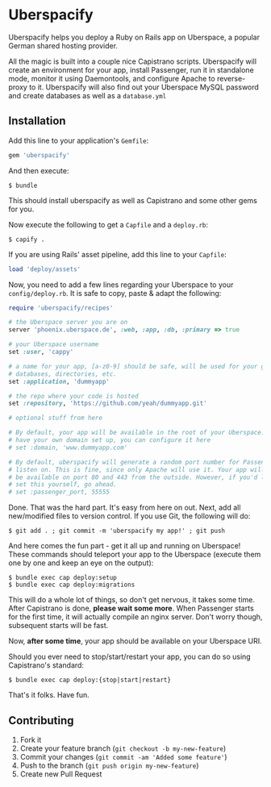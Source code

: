 # Uberspacify

Uberspacify helps you deploy a Ruby on Rails app on Uberspace, a popular German shared hosting provider.

All the magic is built into a couple nice Capistrano scripts. Uberspacify will create an environment for your app, install Passenger, run it in standalone mode, monitor it using Daemontools, and configure Apache to reverse-proxy to it. Uberspacify will also find out your Uberspace MySQL password and create databases as well as a `database.yml`

## Installation

Add this line to your application's `Gemfile`:

```ruby
gem 'uberspacify'
```

And then execute:

    $ bundle
    
This should install uberspacify as well as Capistrano and some other gems for you.

Now execute the following to get a `Capfile` and a `deploy.rb`:

    $ capify .
    
If you are using Rails' asset pipeline, add this line to your `Capfile`:

```ruby
load 'deploy/assets'
```
    
Now, you need to add a few lines regarding your Uberspace to your `config/deploy.rb`. It is safe to copy, paste & adapt the following:

```ruby
require 'uberspacify/recipes'

# the Uberspace server you are on
server 'phoenix.uberspace.de', :web, :app, :db, :primary => true

# your Uberspace username
set :user, 'cappy'

# a name for your app, [a-z0-9] should be safe, will be used for your gemset,
# databases, directories, etc.
set :application, 'dummyapp'

# the repo where your code is hosted
set :repository, 'https://github.com/yeah/dummyapp.git'

# optional stuff from here

# By default, your app will be available in the root of your Uberspace. If you
# have your own domain set up, you can configure it here
# set :domain, 'www.dummyapp.com'

# By default, uberspacify will generate a random port number for Passenger to
# listen on. This is fine, since only Apache will use it. Your app will always
# be available on port 80 and 443 from the outside. However, if you'd like to
# set this yourself, go ahead.
# set :passenger_port, 55555
```

Done. That was the hard part. It's easy from here on out. Next, add all new/modified files to version control. If you use Git, the following will do:

    $ git add . ; git commit -m 'uberspacify my app!' ; git push
    
And here comes the fun part - get it all up and running on Uberspace! These commands should teleport your app to the Uberspace (execute them one by one and keep an eye on the output):

    $ bundle exec cap deploy:setup
    $ bundle exec cap deploy:migrations
    
This will do a whole lot of things, so don't get nervous, it takes some time. After Capistrano is done, **please wait some more**. When Passenger starts for the first time, it will actually compile an nginx server. Don't worry though, subsequent starts will be fast.

Now, **after some time**, your app should be available on your Uberspace URI.

Should you ever need to stop/start/restart your app, you can do so using Capistrano's standard:

    $ bundle exec cap deploy:{stop|start|restart}
    
That's it folks. Have fun.
    


## Contributing

1. Fork it
2. Create your feature branch (`git checkout -b my-new-feature`)
3. Commit your changes (`git commit -am 'Added some feature'`)
4. Push to the branch (`git push origin my-new-feature`)
5. Create new Pull Request

